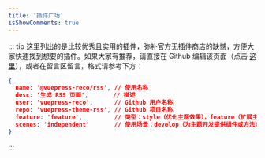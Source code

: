 ```yaml
---
title: '插件广场'
isShowComments: true
---
```


<plugins-recommend></plugins-recommend>

::: tip
这里列出的是比较优秀且实用的插件，弥补官方无插件商店的缺憾，方便大家快速找到想要的插件。如果大家有推荐，请直接在 Github 编辑该页面（点击 [这里](https://github.com/vuepress-reco/vuepress-reco.github.io/edit/gh-pages-source/docs/.vuepress/data/pluginsData.js)），或者在留言区留言，格式请参考下方：

```json
{
  name: '@vuepress-reco/rss', // 使用名称
  desc: '生成 RSS 页面',       // 描述
  user: 'vuepress-reco',      // Github 用户名称
  repo: 'vuepress-theme-rss', // Github 项目名称
  feature: 'feature',         // 类型：style（优化主题效果），feature（扩展主题功能）
  scenes: 'independent'       // 使用场景：develop（为主题开发提供组件或方法），independent（单纯扩展主题功能）
}
```
:::
